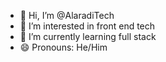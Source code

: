 - 👋 Hi, I’m @AlaradiTech
- 👀 I’m interested in front end tech 
- 🌱 I’m currently learning full stack 
- 😄 Pronouns: He/Him

<!---
AlaradiTech/AlaradiTech is a ✨ special ✨ repository because its `README.md` (this file) appears on your GitHub profile.
You can click the Preview link to take a look at your changes.
--->
